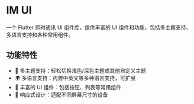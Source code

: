 # IM UI

一个 Flutter 即时通讯 UI 组件库，提供丰富的 UI 组件和功能，包括多主题支持、多语言支持和各种常用组件。

## 功能特性

- 🎨 多主题支持：轻松切换浅色/深色主题或其他自定义主题
- 🌍 多语言支持：内置中英文等多种语言支持，可扩展
- 🧱 丰富的 UI 组件：包括按钮、列表等常用组件
- 📱 响应式设计：适配不同屏幕尺寸的设备
